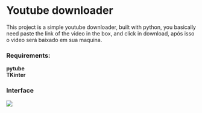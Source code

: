 # Youtube downloader

This project is a simple youtube downloader, built with python, you basically need paste the link of the video in the box, and click in download, após isso o video será baixado em sua maquina.


### Requirements:
**pytube**<br>
**TKinter**

### Interface 
<img src="https://i.ibb.co/Lvkpwzd/youtubedownloader.png">